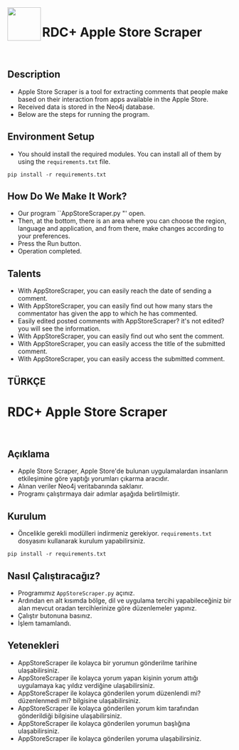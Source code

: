 <img align="left" width="75" height="75" src="img.png">

# RDC+ Apple Store Scraper
<br>

## Description

* Apple Store Scraper is a tool for extracting comments that people make based on their interaction from apps available in the Apple Store. <br>
* Received data is stored in the Neo4j database. <br>
* Below are the steps for running the program.<br>

## Environment Setup

* You should install the required modules. You can install all of them by using the ```requirements.txt``` file.
```shell
pip install -r requirements.txt
```

## How Do We Make It Work?

* Our program ``AppStoreScraper.py "' open.<br>
* Then, at the bottom, there is an area where you can choose the region, language and application, and from there, make changes according to your preferences.<br>
* Press the Run button.<br>
* Operation completed.<br>

## Talents

* With AppStoreScraper, you can easily reach the date of sending a comment.<br>
* With AppStoreScraper, you can easily find out how many stars the commentator has given the app to which he has commented.<br>
* Easily edited posted comments with AppStoreScraper? it's not edited? you will see the information.<br>
* With AppStoreScraper, you can easily find out who sent the comment.<br>
* With AppStoreScraper, you can easily access the title of the submitted comment.<br>
* With AppStoreScraper, you can easily access the submitted comment.<br>

## TÜRKÇE

# RDC+ Apple Store Scraper
<br>

## Açıklama

* Apple Store Scraper, Apple Store'de bulunan uygulamalardan insanların etkileşimine göre yaptığı yorumları çıkarma aracıdır. <br>
* Alınan veriler Neo4j veritabanında saklanır. <br>
* Programı çalıştırmaya dair adımlar aşağıda belirtilmiştir.<br>

## Kurulum

* Öncelikle gerekli modülleri indirmeniz gerekiyor. ```requirements.txt``` dosyasını kullanarak kurulum yapabilirsiniz.
```shell
pip install -r requirements.txt
```

## Nasıl Çalıştıracağız?

* Programımız ```AppStoreScraper.py``` açınız.<br>
* Ardından en alt kısımda bölge, dil ve uygulama tercihi yapabileceğiniz bir alan mevcut oradan tercihlerinize göre düzenlemeler yapınız.<br>
* Çalıştır butonuna basınız.<br>
* İşlem tamamlandı.<br>

## Yetenekleri

* AppStoreScraper ile kolayca bir yorumun gönderilme tarihine ulaşabilirsiniz.<br>
* AppStoreScraper ile kolayca yorum yapan kişinin yorum attığı uygulamaya kaç yıldız verdiğine ulaşabilirsiniz.<br>
* AppStoreScraper ile kolayca gönderilen yorum düzenlendi mi? düzenlenmedi mi? bilgisine ulaşabilirsiniz.<br>
* AppStoreScraper ile kolayca gönderilen yorum kim tarafından gönderildiği bilgisine ulaşabilirsiniz.<br>
* AppStoreScraper ile kolayca gönderilen yorumun başlığına ulaşabilirsiniz.<br>
* AppStoreScraper ile kolayca gönderilen yoruma ulaşabilirsiniz.<br>
